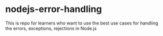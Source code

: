 # nodejs-error-handling
This is repo for learners who want to use the best use cases for handling the errors, exceptions, rejections in Node.js 
